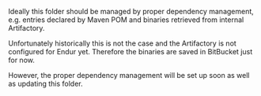 Ideally this folder should be managed by proper dependency management, e.g. entries declared by Maven POM and binaries retrieved from internal Artifactory.

Unfortunately historically this is not the case and the Artifactory is not configured for Endur yet. Therefore the binaries are saved in BitBucket just for now.

However, the proper dependency management will be set up soon as well as updating this folder.